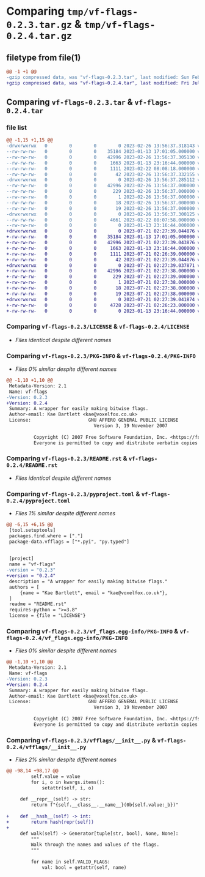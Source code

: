 # Comparing `tmp/vf-flags-0.2.3.tar.gz` & `tmp/vf-flags-0.2.4.tar.gz`

## filetype from file(1)

```diff
@@ -1 +1 @@
-gzip compressed data, was "vf-flags-0.2.3.tar", last modified: Sun Feb 26 13:56:37 2023, max compression
+gzip compressed data, was "vf-flags-0.2.4.tar", last modified: Fri Jul 21 02:27:39 2023, max compression
```

## Comparing `vf-flags-0.2.3.tar` & `vf-flags-0.2.4.tar`

### file list

```diff
@@ -1,15 +1,15 @@
-drwxrwxrwx   0        0        0        0 2023-02-26 13:56:37.318143 vf-flags-0.2.3/
--rw-rw-rw-   0        0        0    35184 2023-01-13 17:01:05.000000 vf-flags-0.2.3/LICENSE
--rw-rw-rw-   0        0        0    42996 2023-02-26 13:56:37.305130 vf-flags-0.2.3/PKG-INFO
--rw-rw-rw-   0        0        0     1663 2023-01-13 23:16:44.000000 vf-flags-0.2.3/README.rst
--rw-rw-rw-   0        0        0     1111 2023-02-22 08:08:18.000000 vf-flags-0.2.3/pyproject.toml
--rw-rw-rw-   0        0        0       42 2023-02-26 13:56:37.332155 vf-flags-0.2.3/setup.cfg
-drwxrwxrwx   0        0        0        0 2023-02-26 13:56:37.285112 vf-flags-0.2.3/vf_flags.egg-info/
--rw-rw-rw-   0        0        0    42996 2023-02-26 13:56:37.000000 vf-flags-0.2.3/vf_flags.egg-info/PKG-INFO
--rw-rw-rw-   0        0        0      229 2023-02-26 13:56:37.000000 vf-flags-0.2.3/vf_flags.egg-info/SOURCES.txt
--rw-rw-rw-   0        0        0        1 2023-02-26 13:56:37.000000 vf-flags-0.2.3/vf_flags.egg-info/dependency_links.txt
--rw-rw-rw-   0        0        0       18 2023-02-26 13:56:37.000000 vf-flags-0.2.3/vf_flags.egg-info/requires.txt
--rw-rw-rw-   0        0        0       19 2023-02-26 13:56:37.000000 vf-flags-0.2.3/vf_flags.egg-info/top_level.txt
-drwxrwxrwx   0        0        0        0 2023-02-26 13:56:37.300125 vf-flags-0.2.3/vfflags/
--rw-rw-rw-   0        0        0     4661 2023-02-22 08:07:58.000000 vf-flags-0.2.3/vfflags/__init__.py
--rw-rw-rw-   0        0        0        0 2023-01-13 23:16:44.000000 vf-flags-0.2.3/vfflags/py.typed
+drwxrwxrwx   0        0        0        0 2023-07-21 02:27:39.044876 vf-flags-0.2.4/
+-rw-rw-rw-   0        0        0    35184 2023-01-13 17:01:05.000000 vf-flags-0.2.4/LICENSE
+-rw-rw-rw-   0        0        0    42996 2023-07-21 02:27:39.043876 vf-flags-0.2.4/PKG-INFO
+-rw-rw-rw-   0        0        0     1663 2023-01-13 23:16:44.000000 vf-flags-0.2.4/README.rst
+-rw-rw-rw-   0        0        0     1111 2023-07-21 02:26:39.000000 vf-flags-0.2.4/pyproject.toml
+-rw-rw-rw-   0        0        0       42 2023-07-21 02:27:39.044876 vf-flags-0.2.4/setup.cfg
+drwxrwxrwx   0        0        0        0 2023-07-21 02:27:39.037871 vf-flags-0.2.4/vf_flags.egg-info/
+-rw-rw-rw-   0        0        0    42996 2023-07-21 02:27:38.000000 vf-flags-0.2.4/vf_flags.egg-info/PKG-INFO
+-rw-rw-rw-   0        0        0      229 2023-07-21 02:27:39.000000 vf-flags-0.2.4/vf_flags.egg-info/SOURCES.txt
+-rw-rw-rw-   0        0        0        1 2023-07-21 02:27:38.000000 vf-flags-0.2.4/vf_flags.egg-info/dependency_links.txt
+-rw-rw-rw-   0        0        0       18 2023-07-21 02:27:38.000000 vf-flags-0.2.4/vf_flags.egg-info/requires.txt
+-rw-rw-rw-   0        0        0       19 2023-07-21 02:27:38.000000 vf-flags-0.2.4/vf_flags.egg-info/top_level.txt
+drwxrwxrwx   0        0        0        0 2023-07-21 02:27:39.041874 vf-flags-0.2.4/vfflags/
+-rw-rw-rw-   0        0        0     4728 2023-07-21 02:26:23.000000 vf-flags-0.2.4/vfflags/__init__.py
+-rw-rw-rw-   0        0        0        0 2023-01-13 23:16:44.000000 vf-flags-0.2.4/vfflags/py.typed
```

### Comparing `vf-flags-0.2.3/LICENSE` & `vf-flags-0.2.4/LICENSE`

 * *Files identical despite different names*

### Comparing `vf-flags-0.2.3/PKG-INFO` & `vf-flags-0.2.4/PKG-INFO`

 * *Files 0% similar despite different names*

```diff
@@ -1,10 +1,10 @@
 Metadata-Version: 2.1
 Name: vf-flags
-Version: 0.2.3
+Version: 0.2.4
 Summary: A wrapper for easily making bitwise flags.
 Author-email: Kae Bartlett <kae@voxelfox.co.uk>
 License:                     GNU AFFERO GENERAL PUBLIC LICENSE
                                Version 3, 19 November 2007
         
          Copyright (C) 2007 Free Software Foundation, Inc. <https://fsf.org/>
          Everyone is permitted to copy and distribute verbatim copies
```

### Comparing `vf-flags-0.2.3/README.rst` & `vf-flags-0.2.4/README.rst`

 * *Files identical despite different names*

### Comparing `vf-flags-0.2.3/pyproject.toml` & `vf-flags-0.2.4/pyproject.toml`

 * *Files 1% similar despite different names*

```diff
@@ -6,15 +6,15 @@
 [tool.setuptools]
 packages.find.where = ["."]
 package-data.vfflags = ["*.pyi", "py.typed"]
 
 
 [project]
 name = "vf-flags"
-version = "0.2.3"
+version = "0.2.4"
 description = "A wrapper for easily making bitwise flags."
 authors = [
     {name = "Kae Bartlett", email = "kae@voxelfox.co.uk"},
 ]
 readme = "README.rst"
 requires-python = ">=3.8"
 license = {file = "LICENSE"}
```

### Comparing `vf-flags-0.2.3/vf_flags.egg-info/PKG-INFO` & `vf-flags-0.2.4/vf_flags.egg-info/PKG-INFO`

 * *Files 0% similar despite different names*

```diff
@@ -1,10 +1,10 @@
 Metadata-Version: 2.1
 Name: vf-flags
-Version: 0.2.3
+Version: 0.2.4
 Summary: A wrapper for easily making bitwise flags.
 Author-email: Kae Bartlett <kae@voxelfox.co.uk>
 License:                     GNU AFFERO GENERAL PUBLIC LICENSE
                                Version 3, 19 November 2007
         
          Copyright (C) 2007 Free Software Foundation, Inc. <https://fsf.org/>
          Everyone is permitted to copy and distribute verbatim copies
```

### Comparing `vf-flags-0.2.3/vfflags/__init__.py` & `vf-flags-0.2.4/vfflags/__init__.py`

 * *Files 2% similar despite different names*

```diff
@@ -98,14 +98,17 @@
         self.value = value
         for i, o in kwargs.items():
             setattr(self, i, o)
 
     def __repr__(self) -> str:
         return f"{self.__class__.__name__}(0b{self.value:_b})"
 
+    def __hash__(self) -> int:
+        return hash(repr(self))
+
     def walk(self) -> Generator[tuple[str, bool], None, None]:
         """
         Walk through the names and values of the flags.
         """
 
         for name in self.VALID_FLAGS:
             val: bool = getattr(self, name)
```

